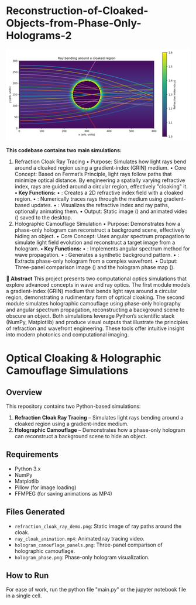 # Reconstruction-of-Cloaked-Objects-from-Phase-Only-Holograms-2

![](refraction_cloak_ray_demo.png)

**This codebase contains two main simulations:**
1. Refraction Cloak Ray Tracing
• 	Purpose: Simulates how light rays bend around a cloaked region using a gradient-index (GRIN) medium.
• 	Core Concept: Based on Fermat’s Principle, light rays follow paths that minimize optical distance. By engineering a spatially varying refractive index, rays are guided around a circular region, effectively "cloaking" it.
**• 	Key Functions:**
• 	: Creates a 2D refractive index field with a cloaked region.
• 	: Numerically traces rays through the medium using gradient-based updates.
• 	: Visualizes the refractive index and ray paths, optionally animating them.
• 	Output: Static image () and animated video () saved to the desktop.
2. Holographic Camouflage Simulation
• 	Purpose: Demonstrates how a phase-only hologram can reconstruct a background scene, effectively hiding an object.
• 	Core Concept: Uses angular spectrum propagation to simulate light field evolution and reconstruct a target image from a hologram.
**• 	Key Functions:**
• 	: Implements angular spectrum method for wave propagation.
• 	: Generates a synthetic background pattern.
• 	: Extracts phase-only hologram from a complex wavefront.
• 	Output: Three-panel comparison image () and the hologram phase map ().

**📄 Abstract**
This project presents two computational optics simulations that explore advanced concepts in wave and ray optics. The first module models a gradient-index (GRIN) medium that bends light rays around a circular region, demonstrating a rudimentary form of optical cloaking. The second module simulates holographic camouflage using phase-only holography and angular spectrum propagation, reconstructing a background scene to obscure an object. Both simulations leverage Python’s scientific stack (NumPy, Matplotlib) and produce visual outputs that illustrate the principles of refraction and wavefront engineering. These tools offer intuitive insight into modern photonics and computational imaging.
# Optical Cloaking & Holographic Camouflage Simulations

## Overview
This repository contains two Python-based simulations:
1. **Refraction Cloak Ray Tracing** – Simulates light rays bending around a cloaked region using a gradient-index medium.
2. **Holographic Camouflage** – Demonstrates how a phase-only hologram can reconstruct a background scene to hide an object.

## Requirements
- Python 3.x
- NumPy
- Matplotlib
- Pillow (for image loading)
- FFMPEG (for saving animations as MP4)

## Files Generated
- `refraction_cloak_ray_demo.png`: Static image of ray paths around the cloak.
- `ray_cloak_animation.mp4`: Animated ray tracing video.
- `hologram_camouflage_panels.png`: Three-panel comparison of holographic camouflage.
- `hologram_phase.png`: Phase-only hologram visualization.

## How to Run
For ease of work, run the python file "main.py" or the jupyter notebook file in a single cell.
